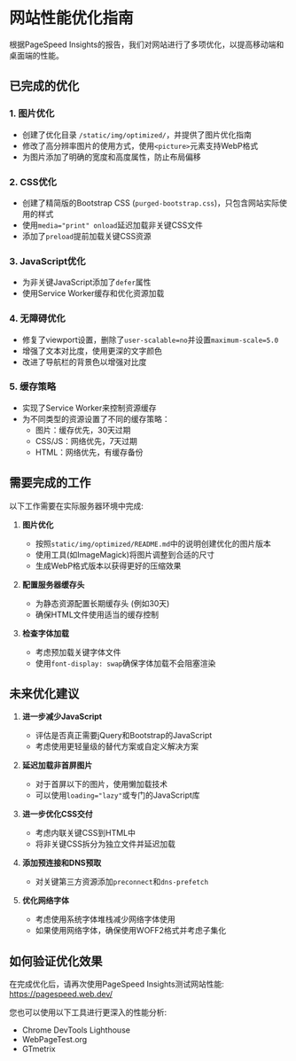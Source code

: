 # 网站性能优化指南

根据PageSpeed Insights的报告，我们对网站进行了多项优化，以提高移动端和桌面端的性能。

## 已完成的优化

### 1. 图片优化

- 创建了优化目录 `/static/img/optimized/`，并提供了图片优化指南
- 修改了高分辨率图片的使用方式，使用`<picture>`元素支持WebP格式
- 为图片添加了明确的宽度和高度属性，防止布局偏移

### 2. CSS优化

- 创建了精简版的Bootstrap CSS (`purged-bootstrap.css`)，只包含网站实际使用的样式
- 使用`media="print" onload`延迟加载非关键CSS文件
- 添加了`preload`提前加载关键CSS资源

### 3. JavaScript优化

- 为非关键JavaScript添加了`defer`属性
- 使用Service Worker缓存和优化资源加载

### 4. 无障碍优化

- 修复了viewport设置，删除了`user-scalable=no`并设置`maximum-scale=5.0`
- 增强了文本对比度，使用更深的文字颜色
- 改进了导航栏的背景色以增强对比度

### 5. 缓存策略

- 实现了Service Worker来控制资源缓存
- 为不同类型的资源设置了不同的缓存策略：
  - 图片：缓存优先，30天过期
  - CSS/JS：网络优先，7天过期
  - HTML：网络优先，有缓存备份

## 需要完成的工作

以下工作需要在实际服务器环境中完成:

1. **图片优化**
   - 按照`static/img/optimized/README.md`中的说明创建优化的图片版本
   - 使用工具(如ImageMagick)将图片调整到合适的尺寸
   - 生成WebP格式版本以获得更好的压缩效果

2. **配置服务器缓存头**
   - 为静态资源配置长期缓存头 (例如30天)
   - 确保HTML文件使用适当的缓存控制

3. **检查字体加载**
   - 考虑预加载关键字体文件
   - 使用`font-display: swap`确保字体加载不会阻塞渲染

## 未来优化建议

1. **进一步减少JavaScript**
   - 评估是否真正需要jQuery和Bootstrap的JavaScript
   - 考虑使用更轻量级的替代方案或自定义解决方案

2. **延迟加载非首屏图片**
   - 对于首屏以下的图片，使用懒加载技术
   - 可以使用`loading="lazy"`或专门的JavaScript库

3. **进一步优化CSS交付**
   - 考虑内联关键CSS到HTML中
   - 将非关键CSS拆分为独立文件并延迟加载

4. **添加预连接和DNS预取**
   - 对关键第三方资源添加`preconnect`和`dns-prefetch`

5. **优化网络字体**
   - 考虑使用系统字体堆栈减少网络字体使用
   - 如果使用网络字体，确保使用WOFF2格式并考虑子集化

## 如何验证优化效果

在完成优化后，请再次使用PageSpeed Insights测试网站性能:
https://pagespeed.web.dev/

您也可以使用以下工具进行更深入的性能分析:
- Chrome DevTools Lighthouse
- WebPageTest.org
- GTmetrix 